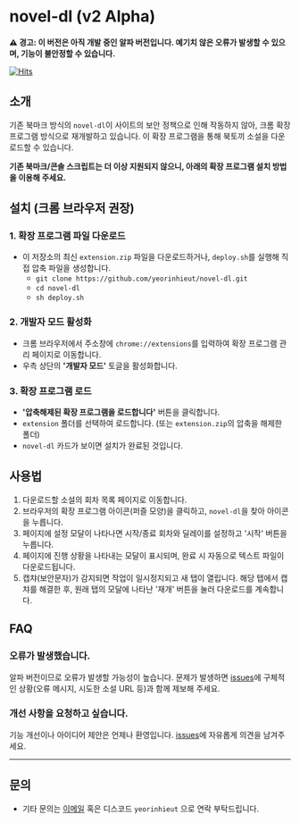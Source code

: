 
# novel-dl (v2 Alpha)

**⚠️ 경고: 이 버전은 아직 개발 중인 알파 버전입니다. 예기치 않은 오류가 발생할 수 있으며, 기능이 불안정할 수 있습니다.**

[![Hits](https://hits.sh/github.com/yeorinhieut/novel-dl.svg)](https://hits.sh/github.com/yeorinhieut/novel-dl/)

## 소개

기존 북마크 방식의 `novel-dl`이 사이트의 보안 정책으로 인해 작동하지 않아, 크롬 확장 프로그램 방식으로 재개발하고 있습니다. 이 확장 프로그램을 통해 북토끼 소설을 다운로드할 수 있습니다.

**기존 북마크/콘솔 스크립트는 더 이상 지원되지 않으니, 아래의 확장 프로그램 설치 방법을 이용해 주세요.**

## 설치 (크롬 브라우저 권장)

### 1. 확장 프로그램 파일 다운로드
- 이 저장소의 최신 `extension.zip` 파일을 다운로드하거나, `deploy.sh`를 실행해 직접 압축 파일을 생성합니다.
  - `git clone https://github.com/yeorinhieut/novel-dl.git`
  - `cd novel-dl`
  - `sh deploy.sh`

### 2. 개발자 모드 활성화
- 크롬 브라우저에서 주소창에 `chrome://extensions`를 입력하여 확장 프로그램 관리 페이지로 이동합니다.
- 우측 상단의 **'개발자 모드'** 토글을 활성화합니다.

### 3. 확장 프로그램 로드
- **'압축해제된 확장 프로그램을 로드합니다'** 버튼을 클릭합니다.
- `extension` 폴더를 선택하여 로드합니다. (또는 `extension.zip`의 압축을 해제한 폴더)
- `novel-dl` 카드가 보이면 설치가 완료된 것입니다.

## 사용법
1. 다운로드할 소설의 회차 목록 페이지로 이동합니다.
2. 브라우저의 확장 프로그램 아이콘(퍼즐 모양)을 클릭하고, `novel-dl`을 찾아 아이콘을 누릅니다.
3. 페이지에 설정 모달이 나타나면 시작/종료 회차와 딜레이를 설정하고 '시작' 버튼을 누릅니다.
4. 페이지에 진행 상황을 나타내는 모달이 표시되며, 완료 시 자동으로 텍스트 파일이 다운로드됩니다.
5. 캡챠(보안문자)가 감지되면 작업이 일시정지되고 새 탭이 열립니다. 해당 탭에서 캡챠를 해결한 후, 원래 탭의 모달에 나타난 '재개' 버튼을 눌러 다운로드를 계속합니다.

## FAQ

### 오류가 발생했습니다.
알파 버전이므로 오류가 발생할 가능성이 높습니다. 문제가 발생하면 [issues](https://github.com/yeorinhieut/novel-dl/issues)에 구체적인 상황(오류 메시지, 시도한 소설 URL 등)과 함께 제보해 주세요.

### 개선 사항을 요청하고 싶습니다.
기능 개선이나 아이디어 제안은 언제나 환영입니다. [issues](https://github.com/yeorinhieut/novel-dl/issues)에 자유롭게 의견을 남겨주세요.

---
## 문의
- 기타 문의는 [이메일](mailto:yeorinhieut@gmail.com) 혹은 디스코드 `yeorinhieut` 으로 연락 부탁드립니다.


